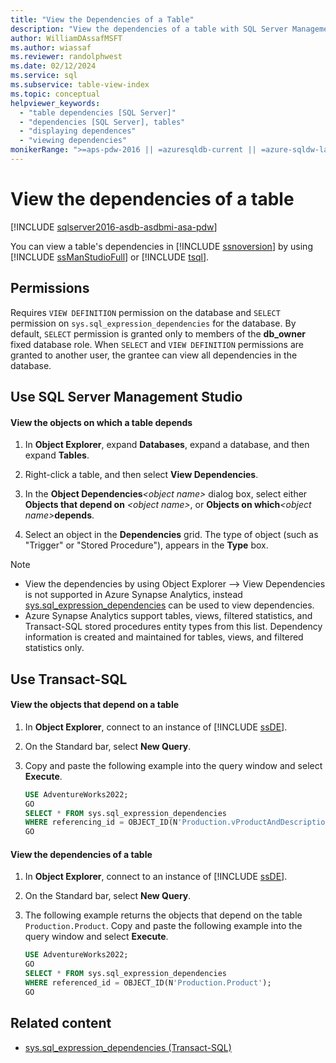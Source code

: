 ```yaml
---
title: "View the Dependencies of a Table"
description: "View the dependencies of a table with SQL Server Management Studio or Transact-SQL."
author: WilliamDAssafMSFT
ms.author: wiassaf
ms.reviewer: randolphwest
ms.date: 02/12/2024
ms.service: sql
ms.subservice: table-view-index
ms.topic: conceptual
helpviewer_keywords:
  - "table dependencies [SQL Server]"
  - "dependencies [SQL Server], tables"
  - "displaying dependences"
  - "viewing dependencies"
monikerRange: ">=aps-pdw-2016 || =azuresqldb-current || =azure-sqldw-latest || >=sql-server-2016 || >=sql-server-linux-2017 || =azuresqldb-mi-current"
---
```

# View the dependencies of a table

[!INCLUDE [sqlserver2016-asdb-asdbmi-asa-pdw](../../includes/applies-to-version/sqlserver2016-asdb-asdbmi-asa-pdw.md)]

You can view a table's dependencies in [!INCLUDE [ssnoversion](../../includes/ssnoversion-md.md)] by using [!INCLUDE [ssManStudioFull](../../includes/ssmanstudiofull-md.md)] or [!INCLUDE [tsql](../../includes/tsql-md.md)].

## Permissions

Requires `VIEW DEFINITION` permission on the database and `SELECT` permission on `sys.sql_expression_dependencies` for the database. By default, `SELECT` permission is granted only to members of the **db_owner** fixed database role. When `SELECT` and `VIEW DEFINITION` permissions are granted to another user, the grantee can view all dependencies in the database.

## <a id="SSMSProcedure"></a> Use SQL Server Management Studio

#### View the objects on which a table depends

1. In **Object Explorer**, expand **Databases**, expand a database, and then expand **Tables**.

1. Right-click a table, and then select **View Dependencies**.

1. In the **Object Dependencies**_\<object name\>_ dialog box, select either **Objects that depend on** _\<object name\>_, or **Objects on which**_\<object name\>_**depends**.

1. Select an object in the **Dependencies** grid. The type of object (such as "Trigger" or "Stored Procedure"), appears in the **Type** box.

> [!NOTE]
> - View the dependencies by using Object Explorer --> View Dependencies is not supported in Azure Synapse Analytics, instead [sys.sql_expression_dependencies](https://learn.microsoft.com/sql/relational-databases/system-catalog-views/sys-sql-expression-dependencies-transact-sql) can be used to view dependencies.
> - Azure Synapse Analytics support tables, views, filtered statistics, and Transact-SQL stored procedures entity types from this list. Dependency information is created and maintained for tables, views, and filtered statistics only.

## <a id="TsqlProcedure"></a>Use Transact-SQL

#### View the objects that depend on a table

1. In **Object Explorer**, connect to an instance of [!INCLUDE [ssDE](../../includes/ssde-md.md)].

1. On the Standard bar, select **New Query**.

1. Copy and paste the following example into the query window and select **Execute**.

   ```sql
   USE AdventureWorks2022;
   GO
   SELECT * FROM sys.sql_expression_dependencies
   WHERE referencing_id = OBJECT_ID(N'Production.vProductAndDescription');
   GO
   ```

#### View the dependencies of a table

1. In **Object Explorer**, connect to an instance of [!INCLUDE [ssDE](../../includes/ssde-md.md)].

1. On the Standard bar, select **New Query**.

1. The following example returns the objects that depend on the table `Production.Product`. Copy and paste the following example into the query window and select **Execute**.

   ```sql
   USE AdventureWorks2022;
   GO
   SELECT * FROM sys.sql_expression_dependencies
   WHERE referenced_id = OBJECT_ID(N'Production.Product');
   GO
   ```

## Related content

- [sys.sql_expression_dependencies (Transact-SQL)](../system-catalog-views/sys-sql-expression-dependencies-transact-sql.md)
